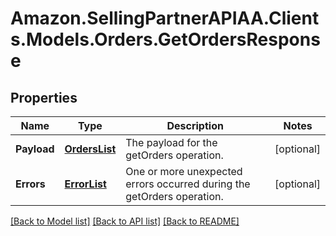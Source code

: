 # Amazon.SellingPartnerAPIAA.Clients.Models.Orders.GetOrdersResponse
## Properties

Name | Type | Description | Notes
------------ | ------------- | ------------- | -------------
**Payload** | [**OrdersList**](OrdersList.md) | The payload for the getOrders operation. | [optional] 
**Errors** | [**ErrorList**](ErrorList.md) | One or more unexpected errors occurred during the getOrders operation. | [optional] 

[[Back to Model list]](../README.md#documentation-for-models) [[Back to API list]](../README.md#documentation-for-api-endpoints) [[Back to README]](../README.md)

